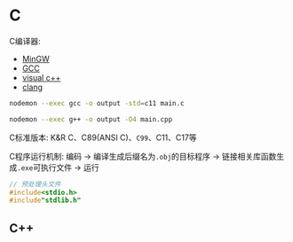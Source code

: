 # C

C编译器:

- [MinGW](https://www.mingw-w64.org/)
- [GCC](https://gcc.gnu.org/)
- [visual c++](https://www.visualstudio.com/)
- [clang](https://clang.llvm.org/)

```sh
nodemon --exec gcc -o output -std=c11 main.c

nodemon --exec g++ -o output -O4 main.cpp

```

C标准版本: K&R C、C89(ANSI C)、`C99`、C11、C17等

C程序运行机制: 编码 -> 编译生成后缀名为`.obj`的目标程序 -> 链接相关库函数生成`.exe`可执行文件 -> 运行

```c
// 预处理头文件
#include<stdio.h>
#include"stdlib.h"


```

## C++
